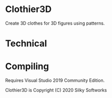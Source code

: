# Clothier3D
Create 3D clothes for 3D figures using patterns.

# Technical 

# Compiling
Requires Visual Studio 2019 Community Edition.  

Clothier3D is Copyright (C) 2020 Silky Softworks 
